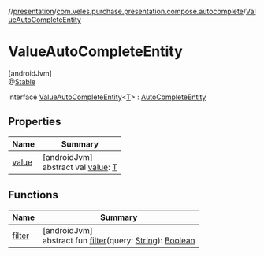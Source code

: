 //[presentation](../../../index.md)/[com.veles.purchase.presentation.compose.autocomplete](../index.md)/[ValueAutoCompleteEntity](index.md)

# ValueAutoCompleteEntity

[androidJvm]\
@[Stable](https://developer.android.com/reference/kotlin/androidx/compose/runtime/Stable.html)

interface [ValueAutoCompleteEntity](index.md)&lt;[T](index.md)&gt; : [AutoCompleteEntity](../-auto-complete-entity/index.md)

## Properties

| Name | Summary |
|---|---|
| [value](value.md) | [androidJvm]<br>abstract val [value](value.md): [T](index.md) |

## Functions

| Name | Summary |
|---|---|
| [filter](../-auto-complete-entity/filter.md) | [androidJvm]<br>abstract fun [filter](../-auto-complete-entity/filter.md)(query: [String](https://kotlinlang.org/api/latest/jvm/stdlib/kotlin/-string/index.html)): [Boolean](https://kotlinlang.org/api/latest/jvm/stdlib/kotlin/-boolean/index.html) |
